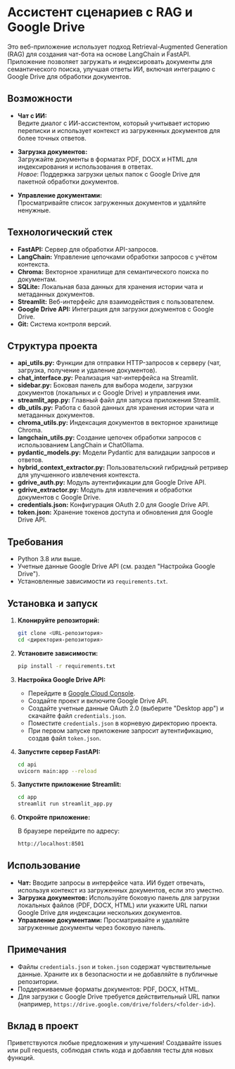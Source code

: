# Ассистент сценариев с RAG и Google Drive

Это веб-приложение использует подход Retrieval-Augmented Generation (RAG) для создания чат-бота на основе LangChain и FastAPI. Приложение позволяет загружать и индексировать документы для семантического поиска, улучшая ответы ИИ, включая интеграцию с Google Drive для обработки документов.

## Возможности

- **Чат с ИИ:**  
  Ведите диалог с ИИ-ассистентом, который учитывает историю переписки и использует контекст из загруженных документов для более точных ответов.

- **Загрузка документов:**  
  Загружайте документы в форматах PDF, DOCX и HTML для индексирования и использования в ответах.  
  *Новое*: Поддержка загрузки целых папок с Google Drive для пакетной обработки документов.

- **Управление документами:**  
  Просматривайте список загруженных документов и удаляйте ненужные.

## Технологический стек

- **FastAPI:** Сервер для обработки API-запросов.
- **LangChain:** Управление цепочками обработки запросов с учётом контекста.
- **Chroma:** Векторное хранилище для семантического поиска по документам.
- **SQLite:** Локальная база данных для хранения истории чата и метаданных документов.
- **Streamlit:** Веб-интерфейс для взаимодействия с пользователем.
- **Google Drive API:** Интеграция для загрузки документов с Google Drive.
- **Git:** Система контроля версий.

## Структура проекта

- **api_utils.py:** Функции для отправки HTTP-запросов к серверу (чат, загрузка, получение и удаление документов).
- **chat_interface.py:** Реализация чат-интерфейса на Streamlit.
- **sidebar.py:** Боковая панель для выбора модели, загрузки документов (локальных и с Google Drive) и управления ими.
- **streamlit_app.py:** Главный файл для запуска приложения Streamlit.
- **db_utils.py:** Работа с базой данных для хранения истории чата и метаданных документов.
- **chroma_utils.py:** Индексация документов в векторное хранилище Chroma.
- **langchain_utils.py:** Создание цепочек обработки запросов с использованием LangChain и ChatOllama.
- **pydantic_models.py:** Модели Pydantic для валидации запросов и ответов.
- **hybrid_context_extractor.py:** Пользовательский гибридный ретривер для улучшенного извлечения контекста.
- **gdrive_auth.py:** Модуль аутентификации для Google Drive API.
- **gdrive_extractor.py:** Модуль для извлечения и обработки документов с Google Drive.
- **credentials.json:** Конфигурация OAuth 2.0 для Google Drive API.
- **token.json:** Хранение токенов доступа и обновления для Google Drive API.

## Требования

- Python 3.8 или выше.
- Учетные данные Google Drive API (см. раздел "Настройка Google Drive").
- Установленные зависимости из `requirements.txt`.

## Установка и запуск

1. **Клонируйте репозиторий:**

   ```bash
   git clone <URL-репозитория>
   cd <директория-репозитория>
   ```

2. **Установите зависимости:**

   ```bash
   pip install -r requirements.txt
   ```

3. **Настройка Google Drive API:**

   - Перейдите в [Google Cloud Console](https://console.cloud.google.com/).
   - Создайте проект и включите Google Drive API.
   - Создайте учетные данные OAuth 2.0 (выберите "Desktop app") и скачайте файл `credentials.json`.
   - Поместите `credentials.json` в корневую директорию проекта.
   - При первом запуске приложение запросит аутентификацию, создав файл `token.json`.

4. **Запустите сервер FastAPI:**

   ```bash
   cd api
   uvicorn main:app --reload
   ```

5. **Запустите приложение Streamlit:**

   ```bash
   cd app
   streamlit run streamlit_app.py
   ```

6. **Откройте приложение:**

   В браузере перейдите по адресу:

   ```bash
   http://localhost:8501
   ```

## Использование

- **Чат:** Вводите запросы в интерфейсе чата. ИИ будет отвечать, используя контекст из загруженных документов, если это уместно.
- **Загрузка документов:** Используйте боковую панель для загрузки локальных файлов (PDF, DOCX, HTML) или укажите URL папки Google Drive для индексации нескольких документов.
- **Управление документами:** Просматривайте и удаляйте загруженные документы через боковую панель.

## Примечания

- Файлы `credentials.json` и `token.json` содержат чувствительные данные. Храните их в безопасности и не добавляйте в публичные репозитории.
- Поддерживаемые форматы документов: PDF, DOCX, HTML.
- Для загрузки с Google Drive требуется действительный URL папки (например, `https://drive.google.com/drive/folders/<folder-id>`).

## Вклад в проект

Приветствуются любые предложения и улучшения! Создавайте issues или pull requests, соблюдая стиль кода и добавляя тесты для новых функций.